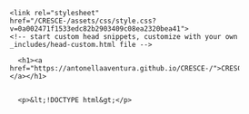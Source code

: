 <!DOCTYPE html>
<html lang="en-US">
  <head>
    <meta charset="UTF-8">
    <meta http-equiv="X-UA-Compatible" content="IE=edge">
    <meta name="viewport" content="width=device-width, initial-scale=1">

<!-- Begin Jekyll SEO tag v2.8.0 -->
<title> CRESCE+</title>
<meta name="generator" content="Jekyll v3.10.0" />
<meta property="og:title" content="CRESCE-" />
<meta property="og:locale" content="en_US" />
<meta name="description" content="CRESCE+" />
<meta property="og:description" content="CRESCE+" />
<link rel="canonical" href="https://antonellaaventura.github.io/CRESCE-/" />
<meta property="og:url" content="https://antonellaaventura.github.io/CRESCE-/" />
<meta property="og:site_name" content="CRESCE-" />
<meta property="og:type" content="website" />
<meta name="twitter:card" content="summary" />
<meta property="twitter:title" content="CRESCE-" />
<script type="application/ld+json">
{"@context":"https://schema.org","@type":"WebSite","description":"CRESCE+","headline":"CRESCE-","name":"CRESCE-","url":"https://antonellaaventura.github.io/CRESCE-/"}</script>
<!-- End Jekyll SEO tag -->

    <link rel="stylesheet" href="/CRESCE-/assets/css/style.css?v=0a002471f1533edc82b2903409c08ea2320bea41">
    <!-- start custom head snippets, customize with your own _includes/head-custom.html file -->

<!-- Setup Google Analytics -->



<!-- You can set your favicon here -->
<!-- link rel="shortcut icon" type="image/x-icon" href="/CRESCE-/favicon.ico" -->

<!-- end custom head snippets -->

  </head>
  <body>
    <div class="container-lg px-3 my-5 markdown-body">
      
      <h1><a href="https://antonellaaventura.github.io/CRESCE-/">CRESCE-</a></h1>
      

      <p>&lt;!DOCTYPE html&gt;</p>
<html lang="pt-BR">
<head>
    <meta charset="UTF-8" />
    <meta name="viewport" content="width=device-width, initial-scale=1.0" />
    <title>CRESCE+ - O crédito que não é dívida, é semente</title>
    <link rel="stylesheet" href="https://cdnjs.cloudflare.com/ajax/libs/font-awesome/6.4.0/css/all.min.css" />
    <style>
        * {
            margin: 0;
            padding: 0;
            box-sizing: border-box;
            font-family: 'Segoe UI', Tahoma, Geneva, Verdana, sans-serif;
        }
        
        body {
            background-color: #f8f9fa;
            color: #333;
            line-height: 1.6;
        }
        
        .container {
            max-width: 1200px;
            margin: 0 auto;
            padding: 20px;
        }
        
        header {
            background: linear-gradient(135deg, #2ECC71 0%, #27AE60 100%);
            color: white;
            padding: 30px 0;
            text-align: center;
            border-radius: 0 0 20px 20px;
            box-shadow: 0 4px 12px rgba(0,0,0,0.1);
        }
        
        .logo {
            display: flex;
            justify-content: center;
            align-items: center;
            margin-bottom: 20px;
        }
        
        .logo-icon {
            font-size: 42px;
            margin-right: 15px;
            color: #F39C12;
        }
        
        h1 {
            font-size: 3.5rem;
            margin-bottom: 10px;
        }
        
        .slogan {
            font-size: 1.5rem;
            font-weight: 300;
            margin-bottom: 20px;
        }
        
        section {
            padding: 40px 20px;
            margin: 30px 0;
            background: white;
            border-radius: 15px;
            box-shadow: 0 4px 10px rgba(0,0,0,0.05);
        }
        
        h2 {
            color: #2ECC71;
            margin-bottom: 25px;
            text-align: center;
            font-size: 2.2rem;
            position: relative;
            padding-bottom: 10px;
        }
        
        h2:after {
            content: '';
            position: absolute;
            bottom: 0;
            left: 50%;
            transform: translateX(-50%);
            width: 80px;
            height: 4px;
            background: #F39C12;
            border-radius: 2px;
        }
        
        h3 {
            color: #3498DB;
            margin: 20px 0 15px;
            font-size: 1.6rem;
        }
        
        .problem-grid, .solution-grid {
            display: grid;
            grid-template-columns: repeat(auto-fit, minmax(300px, 1fr));
            gap: 25px;
            margin-top: 30px;
        }
        
        .problem-card, .solution-card {
            background: #f8f9fa;
            padding: 25px;
            border-radius: 12px;
            text-align: center;
            transition: transform 0.3s ease;
        }
        
        .problem-card:hover, .solution-card:hover {
            transform: translateY(-5px);
        }
        
        .problem-card i, .solution-card i {
            font-size: 2.5rem;
            margin-bottom: 15px;
            color: #E74C3C;
        }
        
        .solution-card i {
            color: #2ECC71;
        }
        
        .card-title {
            font-weight: 600;
            margin-bottom: 15px;
            color: #2C3E50;
        }
        
        .two-columns {
            display: grid;
            grid-template-columns: 1fr 1fr;
            gap: 30px;
        }
        
        @media (max-width: 768px) {
            .two-columns {
                grid-template-columns: 1fr;
            }
        }
        
        .credit-line {
            background: #E8F5E9;
            padding: 25px;
            border-radius: 12px;
            border-left: 5px solid #2ECC71;
        }
        
        .credit-line h3 {
            color: #27AE60;
            display: flex;
            align-items: center;
        }
        
        .credit-line h3 i {
            margin-right: 10px;
        }
        
        table {
            width: 100%;
            border-collapse: collapse;
            margin: 25px 0;
            box-shadow: 0 0 20px rgba(0,0,0,0.05);
        }
        
        th, td {
            padding: 15px;
            text-align: center;
            border-bottom: 1px solid #ddd;
        }
        
        th {
            background-color: #2ECC71;
            color: white;
            font-weight: 500;
        }
        
        tr:nth-child(even) {
            background-color: #f8f9fa;
        }
        
        tr:hover {
            background-color: #E8F5E9;
        }
        
        .philosophy-grid {
            display: grid;
            grid-template-columns: repeat(auto-fit, minmax(250px, 1fr));
            gap: 20px;
        }
        
        .philosophy-card {
            text-align: center;
            padding: 20px;
            background: #f8f9fa;
            border-radius: 10px;
        }
        
        .philosophy-card i {
            font-size: 2.5rem;
            color: #3498DB;
            margin-bottom: 15px;
        }
        
        .impact-cycle {
            display: flex;
            justify-content: center;
            align-items: center;
            flex-wrap: wrap;
            gap: 30px;
            margin: 40px 0;
        }
        
        .cycle-step {
            text-align: center;
            width: 180px;
            position: relative;
        }
        
        .cycle-step i {
            font-size: 2.5rem;
            background: #3498DB;
            color: white;
            width: 80px;
            height: 80px;
            border-radius: 50%;
            display: flex;
            align-items: center;
            justify-content: center;
            margin: 0 auto 15px;
        }
        
        .cycle-step:not(:last-child):after {
            content: '→';
            position: absolute;
            right: -30px;
            top: 25px;
            font-size: 2rem;
            color: #3498DB;
        }
        
        @media (max-width: 768px) {
            .cycle-step:not(:last-child):after {
                content: '↓';
                right: 50%;
                top: auto;
                bottom: -30px;
                transform: translateX(50%);
            }
            
            .impact-cycle {
                flex-direction: column;
            }
        }
        
        .cta {
            text-align: center;
            background: linear-gradient(135deg, #3498DB 0%, #2C3E50 100%);
            color: white;
            padding: 50px 20px;
            border-radius: 15px;
        }
        
        .cta h2 {
            color: white;
        }
        
        .cta h2:after {
            background: #F39C12;
        }
        
        .btn {
            display: inline-block;
            background: #F39C12;
            color: white;
            padding: 15px 35px;
            border-radius: 50px;
            text-decoration: none;
            font-weight: 600;
            margin: 20px 10px;
            transition: all 0.3s ease;
        }
        
        .btn:hover {
            background: #E67E22;
            transform: translateY(-3px);
            box-shadow: 0 5px 15px rgba(0,0,0,0.1);
        }
        
        footer {
            text-align: center;
            padding: 30px 0;
            color: #7F8C8D;
            font-size: 0.9rem;
        }
        
        .contact-info {
            margin-top: 20px;
            font-size: 1.1rem;
        }
    </style>
</head>
<body>
    <header>
        <div class="container">
            <div class="logo">
                <i class="fas fa-seedling logo-icon"></i>
                <h1>CRESCE+</h1>
            </div>
            <p class="slogan">O crédito que não é dívida, é semente.</p>
            <p>"Plantando crédito, colhendo oportunidades."</p>
        </div>
    </header>

    <div class="container">
        <section id="conceito">
            <h2>Conceito</h2>
            <p>O <strong>CRESCE+</strong> é uma plataforma de microcrédito comunitário e educativo (CaaS). Oferecemos <strong>acesso justo a capital semente</strong> para microempreendedores periféricos, transformando o crédito em uma ferramenta de <strong>autonomia e crescimento sustentável</strong>, não de endividamento.</p>
        </section>

        <section id="problema">
            <h2>O Problema que Combatemos</h2>
            <div class="problem-grid">
                <div class="problem-card">
                    <i class="fas fa-ban"></i>
                    <div class="card-title">Exclusão Financeira</div>
                    <p>O sistema tradicional nega crédito a quem mais precisa começar.</p>
                </div>
                <div class="problem-card">
                    <i class="fas fa-exclamation-triangle"></i>
                    <div class="card-title">Armadilha da Dívida</div>
                    <p>As únicas alternativas são agiotas (juros absurdos) ou cartões de crédito (rotativos abusivos).</p>
                </div>
                <div class="problem-card">
                    <i class="fas fa-lock"></i>
                    <div class="card-title">Potencial Travado</div>
                    <p>Milhares de talentos não se transformam em negócios por falta de um capital inicial mínimo.</p>
                </div>
            </div>
        </section>

        <section id="solucao">
            <h2>Nossa Solução</h2>
            <p>Duas linhas de crédito integradas para liberar o potencial de crescimento:</p>
            
            <div class="two-columns">
                <div class="credit-line">
                    <h3><i class="fas fa-bolt"></i> Linha Relâmpago</h3>
                    <p><strong>Crédito Rápido</strong> para oportunidades imediatas</p>
                    <ul>
                        <li><strong>Até R$ 2.000</strong> para oportunidades imediatas</li>
                        <li><strong>Prazo:</strong> até 20 dias</li>
                        <li><strong>Juros fixos:</strong> 20% sobre o total</li>
                        <li><strong>Pagamento único</strong> via Pix</li>
                    </ul>
                </div>
                
                <div class="credit-line">
                    <h3><i class="fas fa-seedling"></i> Linha Cresce+</h3>
                    <p><strong>Crescimento Planejado</strong> para seu negócio</p>
                    <ul>
                        <li><strong>Valores:</strong> R$ 200, R$ 400, R$ 600, R$ 800, R$ 1.000, R$ 1.500, R$ 2.000</li>
                        <li><strong>Parcelamento:</strong> Escolha seu plano de até 4x</li>
                        <li><strong>Juros Progressivos e Justos:</strong> 20% a 35%</li>
                        <li><strong>+ Bônus:</strong> Oficina de Educação Financeira "Plantando seu Negócio" (2h online)</li>
                    </ul>
                </div>
            </div>
        </section>

        <section id="valores">
            <h2>Valores e Parcelas</h2>
            <div class="table-container">
                <table>
                    <thead>
                        <tr>
                            <th>Valor do Empréstimo</th>
                            <th>1x (20%)</th>
                            <th>2x (25%)</th>
                            <th>3x (30%)</th>
                            <th>4x (35%)</th>
                        </tr>
                    </thead>
                    <tbody>
                        <tr>
                            <td><strong>R$ 200</strong></td>
                            <td>R$ 240</td>
                            <td>2x R$ 125</td>
                            <td>3x R$ 86,67</td>
                            <td>4x R$ 67,50</td>
                        </tr>
                        <tr>
                            <td><strong>R$ 400</strong></td>
                            <td>R$ 480</td>
                            <td>2x R$ 250</td>
                            <td>3x R$ 173,33</td>
                            <td>4x R$ 135</td>
                        </tr>
                        <tr>
                            <td><strong>R$ 600</strong></td>
                            <td>R$ 720</td>
                            <td>2x R$ 375</td>
                            <td>3x R$ 260</td>
                            <td>4x R$ 202,50</td>
                        </tr>
                        <tr>
                            <td><strong>R$ 800</strong></td>
                            <td>R$ 960</td>
                            <td>2x R$ 500</td>
                            <td>3x R$ 346,67</td>
                            <td>4x R$ 270</td>
                        </tr>
                        <tr>
                            <td><strong>R$ 1.000</strong></td>
                            <td>R$ 1200</td>
                            <td>2x R$ 625</td>
                            <td>3x R$ 433,33</td>
                            <td>4x R$ 337,50</td>
                        </tr>
                        <tr>
                            <td><strong>R$ 1.500</strong></td>
                            <td>R$ 1800</td>
                            <td>2x R$ 937,50</td>
                            <td>3x R$ 650</td>
                            <td>4x R$ 506,25</td>
                        </tr>
                        <tr>
                            <td><strong>R$ 2.000</strong></td>
                            <td>R$ 2400</td>
                            <td>2x R$ 1250</td>
                            <td>3x R$ 866,67</td>
                            <td>4x R$ 675</td>
                        </tr>
                    </tbody>
                </table>
            </div>
        </section>

        <section id="filosofia">
            <h2>Nossa Filosofia</h2>
            <p>Inspirados no <strong>Grameen Bank</strong>, priorizamos:</p>
            
            <div class="philosophy-grid">
                <div class="philosophy-card">
                    <i class="fas fa-handshake"></i>
                    <h3>Confiança &gt; Garantia</h3>
                    <p>Avaliamos o caráter e o projeto, não o score.</p>
                </div>
                
                <div class="philosophy-card">
                    <i class="fas fa-users"></i>
                    <h3>Comunidade &gt; Individual</h3>
                    <p>Grupos solidários de 5 pessoas fortalecem o compromisso.</p>
                </div>
                
                <div class="philosophy-card">
                    <i class="fas fa-graduation-cap"></i>
                    <h3>Educação &gt; Cobrança</h3>
                    <p>Oferecemos conhecimento para que o crédito seja bem aplicado.</p>
                </div>
                
                <div class="philosophy-card">
                    <i class="fas fa-rocket"></i>
                    <h3>Autonomia &gt; Dependência</h3>
                    <p>Nosso objetivo é você "crescer+" e não precisar mais de nós.</p>
                </div>
            </div>
        </section>

        <section id="modelo">
            <h2>Modelo de Negócio - CaaS</h2>
            <p><strong>Crédito como Serviço Sustentável</strong></p>
            
            <div class="solution-grid">
                <div class="solution-card">
                    <i class="fas fa-piggy-bank"></i>
                    <div class="card-title">Fundo de Impacto</div>
                    <p>Capital inicial de investidores sociais, fintechs parceiras e ONGs.</p>
                </div>
                
                <div class="solution-card">
                    <i class="fas fa-mobile-alt"></i>
                    <div class="card-title">Gestão 100% Digital</div>
                    <p>Solicitação, análise e pagamento via app/WhatsApp. Pagamentos via Pix.</p>
                </div>
                
                <div class="solution-card">
                    <i class="fas fa-sync-alt"></i>
                    <div class="card-title">Auto-sustentável</div>
                    <p>Os juros (20%-35%) reinvestidos no fundo garantem a rotação e expansão do capital.</p>
                </div>
                
                <div class="solution-card">
                    <i class="fas fa-gift"></i>
                    <div class="card-title">Programa de Recompensas</div>
                    <p>Cashback de 2% para quem paga em dia, incentivando o bom histórico.</p>
                </div>
            </div>
        </section>

        <section id="impacto">
            <h2>Nosso Impacto Social</h2>
            
            <div class="impact-cycle">
                <div class="cycle-step">
                    <i class="fas fa-money-bill-wave"></i>
                    <h3>Crédito Acessível</h3>
                    <p>Emprestamos com juros justos</p>
                </div>
                
                <div class="cycle-step">
                    <i class="fas fa-tools"></i>
                    <h3>Negócio Impulsionado</h3>
                    <p>Compra de matéria-prima, equipamentos</p>
                </div>
                
                <div class="cycle-step">
                    <i class="fas fa-chart-line"></i>
                    <h3>Geração de Renda</h3>
                    <p>O negócio gira, gera lucro e capacidade de pagamento</p>
                </div>
                
                <div class="cycle-step">
                    <i class="fas fa-recycle"></i>
                    <h3>Comunidade Fortalecida</h3>
                    <p>O pagamento realimenta o fundo e o conhecimento é compartilhado</p>
                </div>
            </div>
            
            <p><strong>Resultado:</strong> Autonomia financeira e desenvolvimento local.</p>
        </section>

        <section class="cta">
            <h2>Faça Parte Dessa Jornada</h2>
            <p>Vamos plantar juntos?</p>
            
            <div class="two-columns">
                <div>
                    <h3>Para Investidores</h3>
                    <p>Retorno financeiro com impacto social mensurável.</p>
                </div>
                
                <div>
                    <h3>Para Parceiros</h3>
                    <p>Seja uma fintech, aceleradora ou prefeitura.</p>
                </div>
            </div>
            
            <div class="contact-info">
                <p><strong>Contato:</strong> contato@crescemais.org.br | (11) 9XXXX-XXXX</p>
            </div>
            
            <a href="#contact" class="btn">Entre em Contato</a>
        </section>
    </div>

    <footer>
        <div class="container">
            <p>CRESCE+ - O crédito que não é dívida, é semente.</p>
            <p>"Plantando crédito, colhendo oportunidades."</p>
            <p>&copy; 2023 CRESCE+. Todos os direitos reservados.</p>
        </div>
    </footer>
</body>
</html>


      
    </div>
    <script src="https://cdnjs.cloudflare.com/ajax/libs/anchor-js/4.1.0/anchor.min.js" integrity="sha256-lZaRhKri35AyJSypXXs4o6OPFTbTmUoltBbDCbdzegg=" crossorigin="anonymous"></script>
    <script>anchors.add();</script>
  </body>
</html>
